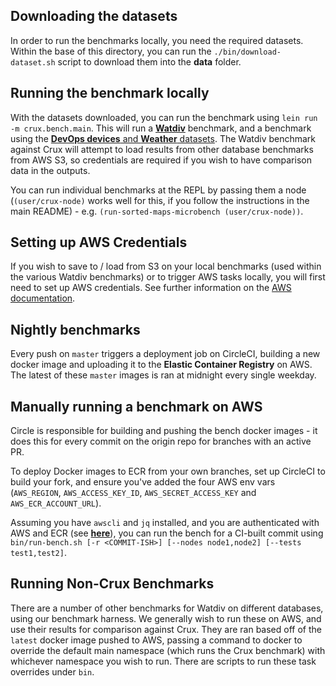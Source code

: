 ## Downloading the datasets

In order to run the benchmarks locally, you need the required datasets. Within the base of this directory, you can run the `./bin/download-dataset.sh` script to download them into the **data** folder.

## Running the benchmark locally

With the datasets downloaded, you can run the benchmark using `lein run -m crux.bench.main`. This will run a [**Watdiv**](https://dsg.uwaterloo.ca/watdiv/) benchmark, and a benchmark using the [**DevOps devices** and **Weather** datasets](https://docs.timescale.com/v1.2/tutorials/other-sample-datasets#in-depth-devices). The Watdiv benchmark against Crux will attempt to load results from other database benchmarks from AWS S3, so credentials are required if you wish to have comparison data in the outputs.

You can run individual benchmarks at the REPL by passing them a node (`(user/crux-node)` works well for this, if you follow the instructions in the main README) - e.g. `(run-sorted-maps-microbench (user/crux-node))`.

## Setting up AWS Credentials

If you wish to save to / load from S3 on your local benchmarks (used within the various Watdiv benchmarks) or to trigger AWS tasks locally, you will first need to set up AWS credentials. See further information on the [AWS documentation](https://docs.aws.amazon.com/cli/latest/userguide/cli-configure-files.html).

## Nightly benchmarks

Every push on `master` triggers a deployment job on CircleCI, building a new docker image and uploading it to the **Elastic Container Registry** on AWS. The latest of these `master` images is ran at midnight every single weekday.

## Manually running a benchmark on AWS

Circle is responsible for building and pushing the bench docker images - it does this for every commit on the origin repo for branches with an active PR.

To deploy Docker images to ECR from your own branches, set up CircleCI to build your fork, and ensure you've added the four AWS env vars (`AWS_REGION`, `AWS_ACCESS_KEY_ID`, `AWS_SECRET_ACCESS_KEY` and `AWS_ECR_ACCOUNT_URL`).

Assuming you have `awscli` and `jq` installed, and you are authenticated with AWS and ECR (see [**here**](https://docs.aws.amazon.com/cli/latest/reference/ecr/get-login.html)), you can run the bench for a CI-built commit using `bin/run-bench.sh [-r <COMMIT-ISH>] [--nodes node1,node2] [--tests test1,test2]`.

## Running Non-Crux Benchmarks

There are a number of other benchmarks for Watdiv on different databases, using our benchmark harness. We generally wish to run these on AWS, and use their results for comparison against Crux. They are ran based off of the `latest` docker image pushed to AWS, passing a command to docker to override the default main namespace (which runs the Crux benchmark) with whichever namespace you wish to run. There are scripts to run these task overrides under `bin`.
